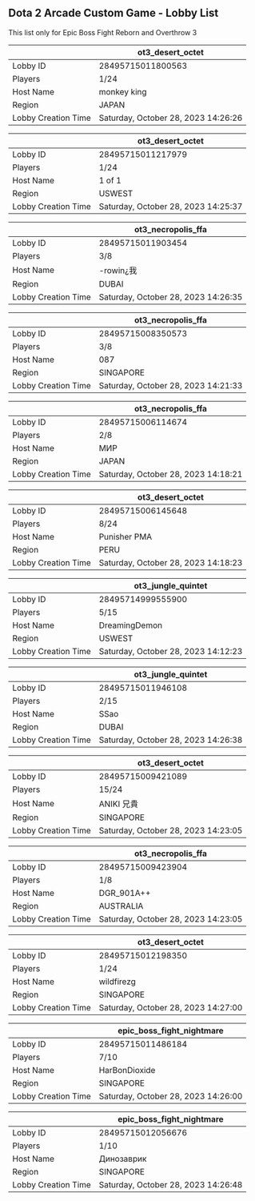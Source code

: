 ## Dota 2 Arcade Custom Game - Lobby List

This list only for Epic Boss Fight Reborn and Overthrow 3

|  | ot3_desert_octet |
| ------ | ------ |
| Lobby ID | 28495715011800563 |
| Players | 1/24 |
| Host Name | monkey king |
| Region | JAPAN |
| Lobby Creation Time | Saturday, October 28, 2023 14:26:26 |


|  | ot3_desert_octet |
| ------ | ------ |
| Lobby ID | 28495715011217979 |
| Players | 1/24 |
| Host Name | 1 of 1 |
| Region | USWEST |
| Lobby Creation Time | Saturday, October 28, 2023 14:25:37 |


|  | ot3_necropolis_ffa |
| ------ | ------ |
| Lobby ID | 28495715011903454 |
| Players | 3/8 |
| Host Name | -rowin¿我 |
| Region | DUBAI |
| Lobby Creation Time | Saturday, October 28, 2023 14:26:35 |


|  | ot3_necropolis_ffa |
| ------ | ------ |
| Lobby ID | 28495715008350573 |
| Players | 3/8 |
| Host Name | 087 |
| Region | SINGAPORE |
| Lobby Creation Time | Saturday, October 28, 2023 14:21:33 |


|  | ot3_necropolis_ffa |
| ------ | ------ |
| Lobby ID | 28495715006114674 |
| Players | 2/8 |
| Host Name | МИР |
| Region | JAPAN |
| Lobby Creation Time | Saturday, October 28, 2023 14:18:21 |


|  | ot3_desert_octet |
| ------ | ------ |
| Lobby ID | 28495715006145648 |
| Players | 8/24 |
| Host Name | Punisher PMA |
| Region | PERU |
| Lobby Creation Time | Saturday, October 28, 2023 14:18:23 |


|  | ot3_jungle_quintet |
| ------ | ------ |
| Lobby ID | 28495714999555900 |
| Players | 5/15 |
| Host Name | DreamingDemon |
| Region | USWEST |
| Lobby Creation Time | Saturday, October 28, 2023 14:12:23 |


|  | ot3_jungle_quintet |
| ------ | ------ |
| Lobby ID | 28495715011946108 |
| Players | 2/15 |
| Host Name | SSao |
| Region | DUBAI |
| Lobby Creation Time | Saturday, October 28, 2023 14:26:38 |


|  | ot3_desert_octet |
| ------ | ------ |
| Lobby ID | 28495715009421089 |
| Players | 15/24 |
| Host Name | ANIKI 兄貴 |
| Region | SINGAPORE |
| Lobby Creation Time | Saturday, October 28, 2023 14:23:05 |


|  | ot3_necropolis_ffa |
| ------ | ------ |
| Lobby ID | 28495715009423904 |
| Players | 1/8 |
| Host Name | DGR_901A++ |
| Region | AUSTRALIA |
| Lobby Creation Time | Saturday, October 28, 2023 14:23:05 |


|  | ot3_desert_octet |
| ------ | ------ |
| Lobby ID | 28495715012198350 |
| Players | 1/24 |
| Host Name | wildfirezg |
| Region | SINGAPORE |
| Lobby Creation Time | Saturday, October 28, 2023 14:27:00 |


|  | epic_boss_fight_nightmare |
| ------ | ------ |
| Lobby ID | 28495715011486184 |
| Players | 7/10 |
| Host Name | HarBonDioxide |
| Region | SINGAPORE |
| Lobby Creation Time | Saturday, October 28, 2023 14:26:00 |


|  | epic_boss_fight_nightmare |
| ------ | ------ |
| Lobby ID | 28495715012056676 |
| Players | 1/10 |
| Host Name | Динозаврик |
| Region | SINGAPORE |
| Lobby Creation Time | Saturday, October 28, 2023 14:26:48 |


